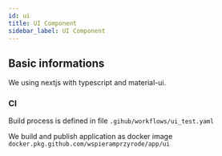 ```yaml
---
id: ui
title: UI Component
sidebar_label: UI Component
---
```



## Basic informations

We using nextjs with typescript and material-ui.

### CI

Build process is defined in file ```.gihub/workflows/ui_test.yaml```

We build and publish application as docker image ```docker.pkg.github.com/wspieramprzyrode/app/ui```
